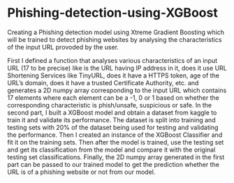 # Phishing-detection-using-XGBoost
Creating a Phishing detection model using Xtreme Gradient Boosting which will be trained to detect phishing websites 
by analysing the characteristics of the input URL provoded by the user. 

First I defined a function that analyses various characteristics of an input URL (17 to be precise)
like is the URL having IP address in it, does it use URL Shortening Services like TinyURL, does it have
a HTTPS token, age of the URL’s domain, does it have a trusted Certificate Authority, etc. and generates
a 2D numpy array corresponding to the input URL which contains 17 elements where each element can
be a -1, 0 or 1 based on whether the corresponding characteristic is phish/unsafe, suspicious or safe.
In the second part, I built a XGBoost model and obtain a dataset from kaggle to
train it and validate its performance. The dataset is split into training and testing sets with 20% of the 
dataset being used for testing and validating the performance.
Then I created an instance of the XGBoost Classifier and fit it on the training sets. Then after the model
is trained, use the testing set and get its classification from the model and compare it with the original
testing set classifications.
Finally, the 2D numpy array generated in the first part can be passed to our trained model to get the
prediction whether the URL is of a phishing website or not from our model.
